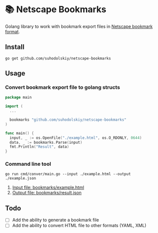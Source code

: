 # 📚 Netscape Bookmarks

Golang library to work with bookmark export files in [Netscape bookmark
format](https://msdn.microsoft.com/en-us/library/aa753582.aspx).

## Install

`go get github.com/suhodolskiy/netscape-bookmarks`

## Usage

### Convert bookmark export file to golang structs

```go
package main

import (
  ...

  bookmarks "github.com/suhodolskiy/netscape-bookmarks"
)

func main() {
  input, _ := os.OpenFile("./example.html", os.O_RDONLY, 0644)
  data, _ := bookmarks.Parse(input)
  fmt.Println("Result", data)
}
```

### Command line tool

`go run cmd/conver/main.go --input ./example.html --output ./example.json`

1. [Input file: bookmarks/example.html](https://github.com/suhodolskiy/netscape-bookmarks/blob/main/example.html)
2. [Output file: bookmarks/result.json](https://github.com/suhodolskiy/netscape-bookmarks/blob/main/result.json)

## Todo

- [ ] Add the ability to generate a bookmark file
- [ ] Add the ability to convert HTML file to other formats (YAML, XML)
